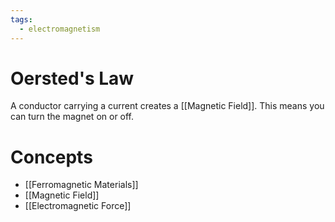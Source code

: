 ```yaml
---
tags:
  - electromagnetism
---
```

# Oersted's Law
A conductor carrying a current creates a [[Magnetic Field]].
This means you can turn the magnet on or off.
# Concepts
- [[Ferromagnetic Materials]]
- [[Magnetic Field]]
- [[Electromagnetic Force]]